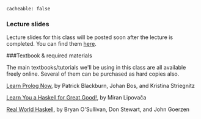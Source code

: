 ```
cacheable: false
```

### Lecture slides

Lecture slides for this class will be posted soon after the lecture is completed. You can find them [here](http://mathcs.pugetsound.edu/~tmullen/slides/f15plp/).

###Textbook & required materials

The main textbooks/tutorials we'll be using in this class are all available freely online. Several of them can be purchased as hard copies also.

[Learn Prolog Now](http://cs.union.edu/~striegnk/learn-prolog-now/lpnpage.php?pageid=online), by Patrick Blackburn, Johan Bos, and Kristina Striegnitz

[Learn You a Haskell for Great Good!](http://learnyouahaskell), by Miran Lipovača

[Real World Haskell](http://book.realworldhaskell.org/read), by Bryan O'Sullivan, Don Stewart, and John Goerzen
